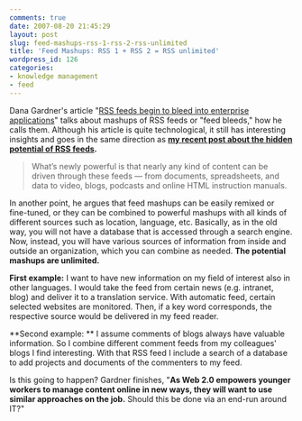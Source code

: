 ```yaml
---
comments: true
date: 2007-08-20 21:45:29
layout: post
slug: feed-mashups-rss-1-rss-2-rss-unlimited
title: 'Feed Mashups: RSS 1 + RSS 2 = RSS unlimited'
wordpress_id: 126
categories:
- knowledge management
- feed
---
```


Dana Gardner's article "[RSS feeds begin to bleed into enterprise applications](http://blogs.zdnet.com/Gardner/?p=2527)" talks about mashups of RSS feeds or "feed bleeds," how he calls them. Although his article is quite technological, it still has interesting insights and goes in the same direction as **[my recent post about the hidden potential of RSS feeds](http://www.crisscrossed.net/2007/08/10/an-email-alternative-four-dimension-of-feeds-rss-in-organizations/).**


> What’s newly powerful is that nearly any kind of content can be driven through these feeds — from documents, spreadsheets, and data to video, blogs, podcasts and online HTML instruction manuals.


In another point, he argues that feed mashups can be easily remixed or fine-tuned, or they can be combined to powerful mashups with all kinds of different sources such as location, language, etc. Basically, as in the old way, you will not have a database that is accessed through a search engine. Now, instead, you will have various sources of information from inside and outside an organization, which you can combine as needed. **The potential mashups are unlimited.**

**First example:**
I want to have new information on my field of interest also in other languages. I would take the feed from certain news (e.g. intranet, blog) and deliver it to a translation service. With automatic   feed, certain selected websites are monitored. Then, if a key word corresponds, the respective source would be delivered in my feed reader.

**Second example: **
I assume comments of blogs always have valuable information. So I combine different comment feeds from my colleagues' blogs I find interesting. With that RSS feed I include a search of a database to add projects and documents of the commenters to my feed.

Is this going to happen? Gardner finishes, "**As Web 2.0 empowers younger workers to manage content online in new ways, they will want to use similar approaches on the job.** Should this be done via an end-run around IT?"
